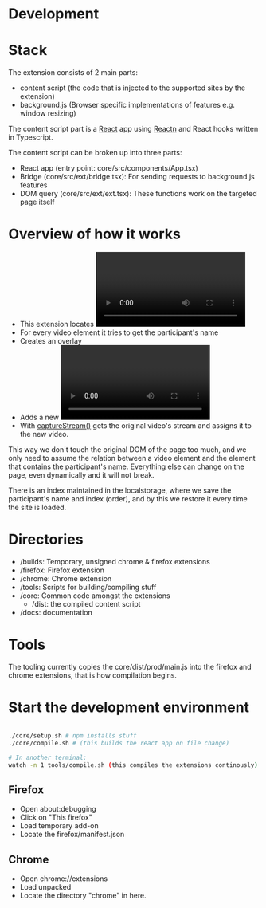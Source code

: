 # Development
# Stack
The extension consists of 2 main parts:
 * content script (the code that is injected to the supported sites by the extension)
 * background.js (Browser specific implementations of features e.g. window resizing)
 
The content script part is a [React](https://reactjs.org/) app using [Reactn](https://github.com/CharlesStover/reactn) and React hooks written in Typescript.

The content script can be broken up into three parts:
 * React app (entry point: core/src/components/App.tsx)
 * Bridge (core/src/ext/bridge.tsx): For sending requests to background.js features
 * DOM query (core/src/ext/ext.tsx): These functions work on the targeted page itself

# Overview of how it works
 * This extension locates <video> elements on the page
 * For every video element it tries to get the participant's name
 * Creates an overlay
 * Adds a new <video> per participant
 * With [captureStream()](https://developer.mozilla.org/en-US/docs/Web/API/HTMLMediaElement/captureStream) gets the original video's stream and assigns it to the new video.
 
This way we don't touch the original DOM of the page too much, and we only need to assume the relation
between a video element and the element that contains the participant's name. 
Everything else can change on the page, even dynamically and it will not break.

There is an index maintained in the localstorage, where we save the participant's name and index (order),
and by this we restore it every time the site is loaded.



# Directories
 * /builds: Temporary, unsigned chrome & firefox extensions
 * /firefox: Firefox extension
 * /chrome: Chrome extension
 * /tools: Scripts for building/compiling stuff
 * /core: Common code amongst the extensions
    * /dist: the compiled content script
 * /docs: documentation
 

# Tools
The tooling currently copies the core/dist/prod/main.js into the firefox and chrome extensions, that is how compilation begins.

# Start the development environment
```bash

./core/setup.sh # npm installs stuff
./core/compile.sh # (this builds the react app on file change)

# In another terminal:
watch -n 1 tools/compile.sh (this compiles the extensions continously)
```
 
## Firefox
  - Open about:debugging 
  - Click on "This firefox"
  - Load temporary add-on
  - Locate the firefox/manifest.json
  
## Chrome
 - Open chrome://extensions
 - Load unpacked
 - Locate the directory "chrome" in here.
 